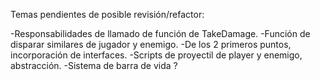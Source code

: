 Temas pendientes de posible revisión/refactor:

-Responsabilidades de llamado de función de TakeDamage.
-Función de disparar similares de jugador y enemigo.
-De los 2 primeros puntos, incorporación de interfaces.
-Scripts de proyectil de player y enemigo, abstracción.
-Sistema de barra de vida ?
